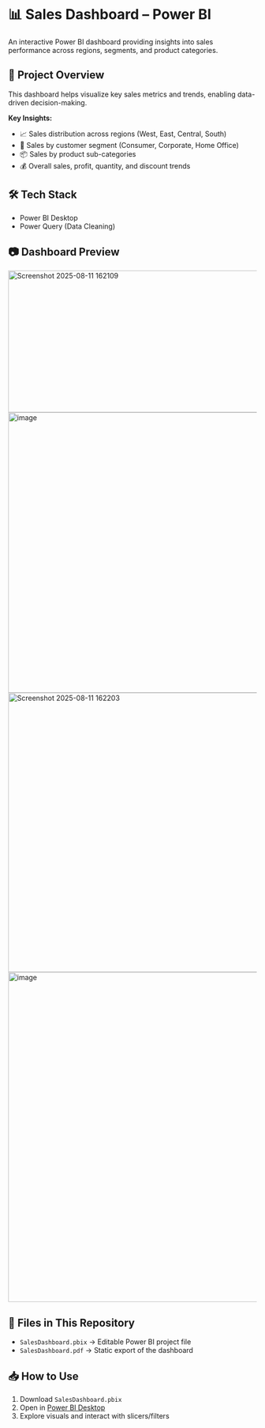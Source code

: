 # 📊 Sales Dashboard – Power BI

An interactive Power BI dashboard providing insights into sales performance across regions, segments, and product categories.

## 📌 Project Overview
This dashboard helps visualize key sales metrics and trends, enabling data-driven decision-making.

**Key Insights:**
- 📈 Sales distribution across regions (West, East, Central, South)
- 🏢 Sales by customer segment (Consumer, Corporate, Home Office)
- 📦 Sales by product sub-categories
- 💰 Overall sales, profit, quantity, and discount trends

## 🛠 Tech Stack
- Power BI Desktop
- Power Query (Data Cleaning)

## 📷 Dashboard Preview
<img width="508" height="287" alt="Screenshot 2025-08-11 162109" src="https://github.com/user-attachments/assets/991eda03-5007-4626-b423-de51b81b1763" />
<img width="1013" height="567" alt="image" src="https://github.com/user-attachments/assets/88416573-bec0-446b-a369-e8216497da72" />
<img width="1013" height="565" alt="Screenshot 2025-08-11 162203" src="https://github.com/user-attachments/assets/274fc8b2-29de-4187-bfb6-faa7d88bb220" />
<img width="1311" height="667" alt="image" src="https://github.com/user-attachments/assets/b08c3181-7d23-4682-865d-26383d1b9f9e" />



## 📂 Files in This Repository
- `SalesDashboard.pbix` → Editable Power BI project file
- `SalesDashboard.pdf` → Static export of the dashboard


## 📥 How to Use
1. Download `SalesDashboard.pbix`
2. Open in [Power BI Desktop](https://powerbi.microsoft.com/desktop/)
3. Explore visuals and interact with slicers/filters


